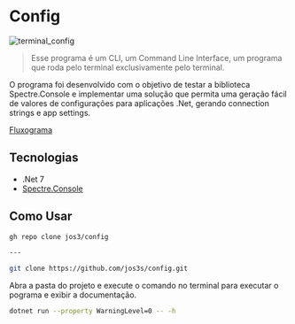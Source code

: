 # Config

![terminal_config](https://github.com/jos3s/config/assets/50359547/6760e72b-da75-4031-b757-dcd7c977816a)


 > Esse programa é um CLI, um Command Line Interface, um programa que roda pelo terminal exclusivamente pelo terminal.

O programa foi desenvolvido com o objetivo de testar a biblioteca Spectre.Console e implementar uma solução que permita uma geração fácil de valores de configurações para aplicações .Net, gerando connection strings e app settings.

[Fluxograma]([https://whimsical.com/config-QzuczAkYwvMGxJNp51M9wP@2Ux7TurymPMGw9Aqv1H4](https://whimsical.com/config-7vEDue3rz7SL8ugtXTjgwe@7YNFXnKbYtJNn5TyKzdKG))

## Tecnologias

- .Net 7
- [Spectre.Console](https://spectreconsole.net)

## Como Usar

```bash
gh repo clone jos3/config

---

git clone https://github.com/jos3s/config.git

```

Abra a pasta do projeto e execute o comando no terminal para executar o pograma e exibir a documentação.

```bash
dotnet run --property WarningLevel=0 -- -h
```
